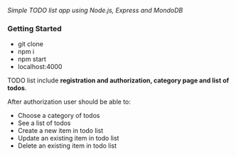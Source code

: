 <i>Simple TODO list app using Node.js, Express and MondoDB</i>

<h3>Getting Started</h3>

- git clone
- npm i
- npm start
- localhost:4000

TODO list include <b>registration and authorization, category page and list of todos</b>.

After authorization user should be able to:
- Choose a category of todos
- See a list of todos
- Create a new item in todo list
- Update an existing item in todo list
- Delete an existing item in todo list



